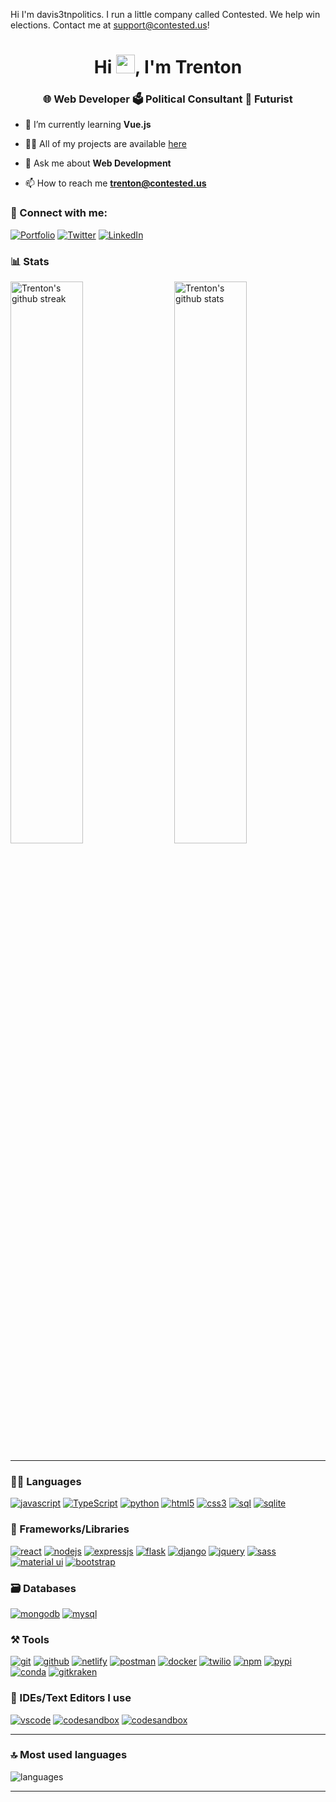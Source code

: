 Hi I'm davis3tnpolitics. I run a little company called Contested. We help win elections. Contact me at support@contested.us!

<!---
davis3tnpolitics/davis3tnpolitics is a ✨ special ✨ repository because its `README.md` (this file) appears on your GitHub profile.
You can click the Preview link to take a look at your changes.
--->

<h1 align="center">Hi <img src="https://raw.githubusercontent.com/MartinHeinz/MartinHeinz/master/wave.gif" width="30px">, I'm Trenton</h1>
<h3 align="center">🌐 Web Developer 🗳️ Political Consultant 🔮 Futurist</h3>

- 🌱 I’m currently learning **Vue.js**

- 👨‍💻 All of my projects are available [here](https://trentondavis.dev/work/projects)

- 💬 Ask me about **Web Development**

- 📫 How to reach me **trenton@contested.us**

### 🤝 Connect with me:

[![Portfolio](https://img.shields.io/badge/Portfolio-000000?style=for-the-badge&logo=Portfolio&logoColor=white)](https://trentondavis.dev)
[![Twitter](https://img.shields.io/badge/Twitter-1DA1F2?style=for-the-badge&logo=twitter&logoColor=white)](https://twitter.com/trentondavis8)
[![LinkedIn](https://img.shields.io/badge/LinkedIn-0077B5?style=for-the-badge&logo=linkedin&logoColor=white)](https://www.linkedin.com/in/trenton-davis)

### 📊 Stats

<img src="https://github-readme-stats.vercel.app/api?username=davis3tnpolitics&include_all_commits=true&show_icons=true&theme=github_dark&hide_border=true" alt="Trenton's github stats" width="48%" align="right" >
<img src="https://github-readme-streak-stats.herokuapp.com/?user=davis3tnpolitics&theme=tokyonight&hide_border=true" alt="Trenton's github streak" width="48%" >

---

### 🧑‍💻 Languages

[![javascript](https://img.shields.io/badge/JavaScript-323330?style=for-the-badge&logo=javascript&logoColor=F7DF1E)](https://trentondavis.dev)
[![TypeScript](https://img.shields.io/badge/TypeScript-007ACC?style=for-the-badge&logo=typescript&logoColor=white)](https://trentondavis.dev)
[![python](https://img.shields.io/badge/Python-FFD43B?style=for-the-badge&logo=python&logoColor=darkgreen)](https://trentondavis.dev)
[![html5](https://img.shields.io/badge/HTML5-E34F26?style=for-the-badge&logo=html5&logoColor=white)](https://trentondavis.dev)
[![css3](https://img.shields.io/badge/CSS3-1572B6?style=for-the-badge&logo=css3&logoColor=white)](https://trentondavis.dev)
[![sql](https://img.shields.io/badge/PLSQL-F80000?style=for-the-badge&logo=oracle&logoColor=black)](https://trentondavis.dev)
[![sqlite](https://img.shields.io/badge/SQLite-07405E?style=for-the-badge&logo=sqlite&logoColor=white)](https://trentondavis.dev)

### 🧩 Frameworks/Libraries

[![react](https://img.shields.io/badge/React-20232A?style=for-the-badge&logo=react&logoColor=61DAFB)](https://trentondavis.dev)
[![nodejs](https://img.shields.io/badge/Node.js-339933?style=for-the-badge&logo=nodedotjs&logoColor=white)](https://trentondavis.dev)
[![expressjs](https://img.shields.io/badge/Express.js-000000?style=for-the-badge&logo=express&logoColor=white)](https://trentondavis.dev)
[![flask](https://img.shields.io/badge/Flask-000000?style=for-the-badge&logo=flask&logoColor=white)](https://trentondavis.dev)
[![django](https://img.shields.io/badge/Django-000000?style=for-the-badge&logo=django&logoColor=white)](https://trentondavis.dev)
[![jquery](https://img.shields.io/badge/jQuery-0769AD?style=for-the-badge&logo=jquery&logoColor=white)](https://trentondavis.dev)
[![sass](https://img.shields.io/badge/Sass-CC6699?style=for-the-badge&logo=sass&logoColor=white)](https://trentondavis.dev)
[![material ui](https://img.shields.io/badge/Material%20UI-007FFF?style=for-the-badge&logo=mui&logoColor=white)](https://trentondavis.dev)
[![bootstrap](https://img.shields.io/badge/Bootstrap-563D7C?style=for-the-badge&logo=bootstrap&logoColor=white)](https://trentondavis.dev)

### 🗃️ Databases

[![mongodb](https://img.shields.io/badge/MongoDB-4EA94B?style=for-the-badge&logo=mongodb&logoColor=white)](https://trentondavis.dev)
[![mysql](https://img.shields.io/badge/MySQL-005C84?style=for-the-badge&logo=mysql&logoColor=white)](https://trentondavis.dev)

### ⚒️ Tools

[![git](https://img.shields.io/badge/GIT-E44C30?style=for-the-badge&logo=git&logoColor=white)](https://trentondavis.dev)
[![github](https://img.shields.io/badge/GitHub-100000?style=for-the-badge&logo=github&logoColor=white)](https://trentondavis.dev)
[![netlify](https://img.shields.io/badge/Netlify-00C7B7?style=for-the-badge&logo=netlify&logoColor=white)](https://trentondavis.dev)
[![postman](https://img.shields.io/badge/Postman-FF6C37?style=for-the-badge&logo=Postman&logoColor=white)](https://trentondavis.dev)
[![docker](https://img.shields.io/badge/Docker-2CA5E0?style=for-the-badge&logo=docker&logoColor=white)](https://trentondavis.dev)
[![twilio](https://img.shields.io/badge/Twilio-F22F46?style=for-the-badge&logo=Twilio&logoColor=white)](https://trentondavis.dev)
[![npm](https://img.shields.io/badge/npm-CB3837?style=for-the-badge&logo=npm&logoColor=white)](https://trentondavis.dev)
[![pypi](https://img.shields.io/badge/pypi-3775A9?style=for-the-badge&logo=pypi&logoColor=white)](https://trentondavis.dev)
[![conda](https://img.shields.io/badge/conda-342B029.svg?&style=for-the-badge&logo=anaconda&logoColor=white)](https://trentondavis.dev)
[![gitkraken](https://img.shields.io/badge/GitKraken-179287?style=for-the-badge&logo=GitKraken&logoColor=white)](https://trentondavis.dev)

### 🧠 IDEs/Text Editors I use

[![vscode](https://img.shields.io/badge/Visual_Studio_Code-0078D4?style=for-the-badge&logo=visual%20studio%20code&logoColor=white)](https://trentondavis.dev)
[![codesandbox](https://img.shields.io/badge/Codesandbox-000000?style=for-the-badge&logo=CodeSandbox&logoColor=white)](https://trentondavis.dev)
[![codesandbox](https://img.shields.io/badge/Codesandbox-000000?style=for-the-badge&logo=CodeSandbox&logoColor=white)](https://trentondavis.dev)

---

### 🔝 Most used languages
  <img alt="languages" src="https://github-readme-stats.vercel.app/api/top-langs/?username=davis3tnpolitics&theme=github_dark&hide_border=true&hide=Jupyter%20Notebook,css,html,scss,python&layout=compact" />

---

